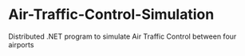 # Air-Traffic-Control-Simulation
Distributed .NET program to simulate Air Traffic Control between four airports
